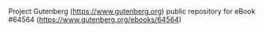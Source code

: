Project Gutenberg (https://www.gutenberg.org) public repository for
eBook #64564 (https://www.gutenberg.org/ebooks/64564)
